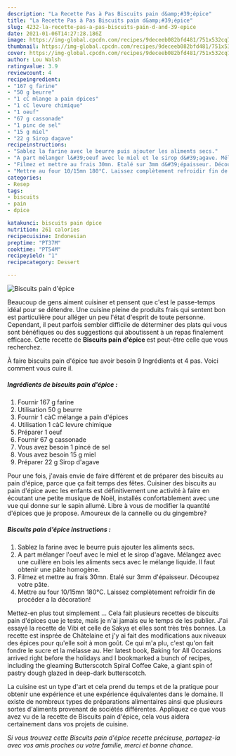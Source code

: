 ```yaml
---
description: "La Recette Pas à Pas Biscuits pain d&amp;#39;épice"
title: "La Recette Pas à Pas Biscuits pain d&amp;#39;épice"
slug: 4232-la-recette-pas-a-pas-biscuits-pain-d-and-39-epice
date: 2021-01-06T14:27:28.186Z
image: https://img-global.cpcdn.com/recipes/9deceeb082bfd481/751x532cq70/biscuits-pain-depice-photo-principale-de-la-recette.jpg
thumbnail: https://img-global.cpcdn.com/recipes/9deceeb082bfd481/751x532cq70/biscuits-pain-depice-photo-principale-de-la-recette.jpg
cover: https://img-global.cpcdn.com/recipes/9deceeb082bfd481/751x532cq70/biscuits-pain-depice-photo-principale-de-la-recette.jpg
author: Lou Walsh
ratingvalue: 3.9
reviewcount: 4
recipeingredient:
- "167 g farine"
- "50 g beurre"
- "1 cC mlange a pain dpices"
- "1 cC levure chimique"
- "1 oeuf"
- "67 g cassonade"
- "1 pinc de sel"
- "15 g miel"
- "22 g Sirop dagave"
recipeinstructions:
- "Sablez la farine avec le beurre puis ajouter les aliments secs."
- "A part mélanger l&#39;oeuf avec le miel et le sirop d&#39;agave. Mélangez avec une cuillère en bois les aliments secs avec le mélange liquide. Il faut obtenir une pâte homogène."
- "Filmez et mettre au frais 30mn. Etalé sur 3mm d&#39;épaisseur. Découpez votre pâte."
- "Mettre au four 10/15mn 180°C. Laissez complètement refroidir fin de procéder a la décoration!"
categories:
- Resep
tags:
- biscuits
- pain
- dpice

katakunci: biscuits pain dpice 
nutrition: 261 calories
recipecuisine: Indonesian
preptime: "PT37M"
cooktime: "PT54M"
recipeyield: "1"
recipecategory: Dessert

---
```



![Biscuits pain d&#39;épice](https://img-global.cpcdn.com/recipes/9deceeb082bfd481/751x532cq70/biscuits-pain-depice-photo-principale-de-la-recette.jpg)

Beaucoup de gens aiment cuisiner et pensent que c'est le passe-temps idéal pour se détendre. Une cuisine pleine de produits frais qui sentent bon est particulière pour alléger un peu l'état d'esprit de toute personne. Cependant, il peut parfois sembler difficile de déterminer des plats qui vous sont bénéfiques ou des suggestions qui aboutissent à un repas finalement efficace. Cette recette de <strong> Biscuits pain d&#39;épice </strong> est peut-être celle que vous recherchez.

<!--inarticleads1-->

À faire biscuits pain d&#39;épice tue avoir besoin 9 Ingrédients et 4 pas. Voici comment vous cuire il.

##### Ingrédients de biscuits pain d&#39;épice :

1. Fournir 167 g farine
1. Utilisation 50 g beurre
1. Fournir 1 càC mélange a pain d&#39;épices
1. Utilisation 1 càC levure chimique
1. Préparer 1 oeuf
1. Fournir 67 g cassonade
1. Vous avez besoin 1 pincé de sel
1. Vous avez besoin 15 g miel
1. Préparer 22 g Sirop d&#39;agave


Pour une fois, j&#39;avais envie de faire différent et de préparer des biscuits au pain d&#39;épice, parce que ça fait temps des fêtes. Cuisiner des biscuits au pain d&#39;épice avec les enfants est définitivement une activité à faire en écoutant une petite musique de Noël, installés confortablement avec une vue qui donne sur le sapin allumé. Libre à vous de modifier la quantité d&#39;épices que je propose. Amoureux de la cannelle ou du gingembre? 

<!--inarticleads2-->

##### Biscuits pain d&#39;épice instructions :

1. Sablez la farine avec le beurre puis ajouter les aliments secs.
1. A part mélanger l&#39;oeuf avec le miel et le sirop d&#39;agave. Mélangez avec une cuillère en bois les aliments secs avec le mélange liquide. Il faut obtenir une pâte homogène.
1. Filmez et mettre au frais 30mn. Etalé sur 3mm d&#39;épaisseur. Découpez votre pâte.
1. Mettre au four 10/15mn 180°C. Laissez complètement refroidir fin de procéder a la décoration!


Mettez-en plus tout simplement … Cela fait plusieurs recettes de biscuits pain d&#39;épices que je teste, mais je n&#39;ai jamais eu le temps de les publier. J&#39;ai essayé la recette de Vibi et celle de Sakya et elles sont très très bonnes. La recette est insprée de Châtelaine et j&#39;y ai fait des modifications aux niveaux des épices pour qu&#39;elle soit à mon goût. Ce qui m&#39;a plu, c&#39;est qu&#39;on fait fondre le sucre et la mélasse au. Her latest book, Baking for All Occasions arrived right before the holidays and I bookmarked a bunch of recipes, including the gleaming Butterscotch Spiral Coffee Cake, a giant spin of pastry dough glazed in deep-dark butterscotch. 

<!--inarticleads1-->

<p>
La cuisine est un type d'art et cela prend du temps et de la pratique pour obtenir une expérience et une expérience équivalentes dans le domaine. Il existe de nombreux types de préparations alimentaires ainsi que plusieurs sortes d'aliments provenant de sociétés différentes. Appliquez ce que vous avez vu de la recette de Biscuits pain d&#39;épice, cela vous aidera certainement dans vos projets de cuisine.
</p>

<p>
<i>Si vous trouvez cette Biscuits pain d&#39;épice recette précieuse, partagez-la avec vos amis proches ou votre famille, merci et bonne chance.</i>
</p>
